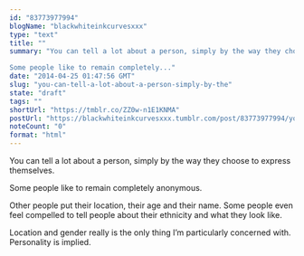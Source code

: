 ```yaml
---
id: "83773977994"
blogName: "blackwhiteinkcurvesxxx"
type: "text"
title: ""
summary: "You can tell a lot about a person, simply by the way they choose to express themselves.

Some people like to remain completely..."
date: "2014-04-25 01:47:56 GMT"
slug: "you-can-tell-a-lot-about-a-person-simply-by-the"
state: "draft"
tags: ""
shortUrl: "https://tmblr.co/ZZ0w-n1E1KNMA"
postUrl: "https://blackwhiteinkcurvesxxx.tumblr.com/post/83773977994/you-can-tell-a-lot-about-a-person-simply-by-the"
noteCount: "0"
format: "html"
---
```


You can tell a lot about a person, simply by the way they choose to express themselves.

Some people like to remain completely anonymous.

Other people put their location, their age and their name. Some people even feel compelled to tell people about their ethnicity and what they look like.

Location and gender really is the only thing I’m particularly concerned with. Personality is implied.